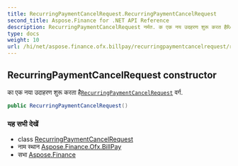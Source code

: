 ```yaml
---
title: RecurringPaymentCancelRequest.RecurringPaymentCancelRequest
second_title: Aspose.Finance for .NET API Reference
description: RecurringPaymentCancelRequest नर्मत. क एक नय उदहरण शुरू करत हैRecurringPaymentCancelRequest वर्ग.
type: docs
weight: 10
url: /hi/net/aspose.finance.ofx.billpay/recurringpaymentcancelrequest/recurringpaymentcancelrequest/
---
```

## RecurringPaymentCancelRequest constructor

का एक नया उदाहरण शुरू करता है[`RecurringPaymentCancelRequest`](../) वर्ग.

```csharp
public RecurringPaymentCancelRequest()
```

### यह सभी देखें

* class [RecurringPaymentCancelRequest](../)
* नाम स्थान [Aspose.Finance.Ofx.BillPay](../../recurringpaymentcancelrequest/)
* सभा [Aspose.Finance](../../../)



